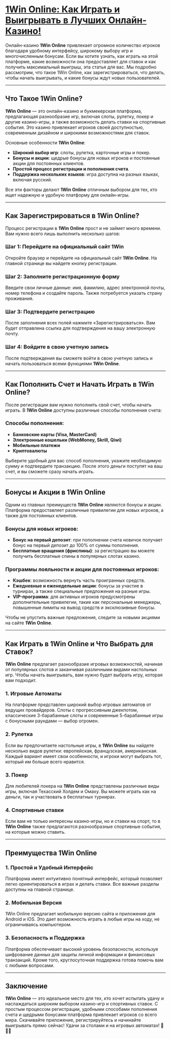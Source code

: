 # [1Win Online: Как Играть и Выигрывать в Лучших Онлайн-Казино!](https://brandplay.link/9sD8CZLQ)

Онлайн-казино **1Win Online** привлекает огромное количество игроков благодаря удобному интерфейсу, широкому выбору игр и многочисленным бонусам. Если вы хотите узнать, как играть на этой платформе, какие возможности она предоставляет для ставок и как получить максимальный выигрыш, эта статья для вас. Мы подробно рассмотрим, что такое 1Win Online, как зарегистрироваться, что делать, чтобы начать выигрывать, и какие бонусы ждут новых пользователей.

***

## Что Такое 1Win Online?

**1Win Online** — это онлайн-казино и букмекерская платформа, предлагающая разнообразие игр, включая слоты, рулетку, покер и другие казино-игры, а также возможность делать ставки на спортивные события. Это казино привлекает игроков своей доступностью, современным дизайном и широкими возможностями для ставок.

Основные особенности **1Win Online**:

* **Широкий выбор игр**: слоты, рулетка, карточные игры и покер.
* **Бонусы и акции**: щедрые бонусы для новых игроков и постоянные акции для постоянных клиентов.
* **Простой процесс регистрации и пополнения счета**.
* **Поддержка нескольких языков**: игра доступна на разных языках, включая русский.

Все эти факторы делают **1Win Online** отличным выбором для тех, кто ищет надежную и удобную платформу для онлайн-игры.

***

## Как Зарегистрироваться в 1Win Online?

Процесс регистрации в **1Win Online** прост и не займет много времени. Вам нужно всего лишь выполнить несколько шагов:

### Шаг 1: Перейдите на официальный сайт 1Win

Откройте браузер и перейдите на официальный сайт **1Win Online**. На главной странице вы найдете кнопку регистрации.

### Шаг 2: Заполните регистрационную форму

Введите свои личные данные: имя, фамилию, адрес электронной почты, номер телефона и создайте пароль. Также потребуется указать страну проживания.

### Шаг 3: Подтвердите регистрацию

После заполнения всех полей нажмите «Зарегистрироваться». Вам будет отправлена ссылка для подтверждения на вашу электронную почту.

### Шаг 4: Войдите в свою учетную запись

После подтверждения вы сможете войти в свою учетную запись и начать пользоваться всеми функциями **1Win Online**.

***

## Как Пополнить Счет и Начать Играть в 1Win Online?

После регистрации вам нужно пополнить свой счет, чтобы начать играть. В **1Win Online** доступны различные способы пополнения счета:

### Способы пополнения:

* **Банковские карты (Visa, MasterCard)**
* **Электронные кошельки (WebMoney, Skrill, Qiwi)**
* **Мобильные платежи**
* **Криптовалюты**

Выберите удобный для вас способ пополнения, укажите необходимую сумму и подтвердите транзакцию. После этого деньги поступят на ваш счет, и вы сможете сразу начать играть.

***

## Бонусы и Акции в 1Win Online

Одним из главных преимуществ **1Win Online** являются бонусы и акции. Платформа предоставляет различные привилегии для новых игроков, а также для постоянных клиентов.

### Бонусы для новых игроков:

* **Бонус на первый депозит**: при пополнении счета новичок получает бонус на первый депозит до 100% от суммы пополнения.
* **Бесплатные вращения (фриспины)**: за регистрацию вы можете получить бесплатные спины в популярных слотах казино.

### Программы лояльности и акции для постоянных игроков:

* **Кэшбек**: возможность вернуть часть проигранных средств.
* **Ежедневные и еженедельные акции**: бонусы за участие в турнирах, а также специальные предложения на разные игры.
* **VIP-программа**: для активных игроков предусмотрены дополнительные привилегии, такие как персональные менеджеры, повышенные лимиты на вывод средств и эксклюзивные бонусы.

Чтобы не упустить важные предложения, следите за новыми акциями на сайте **1Win Online**.

***

## Как Играть в 1Win Online и Что Выбрать для Ставок?

**1Win Online** предлагает разнообразие игровых возможностей, начиная от популярных слотов и заканчивая различными видами настольных игр. Чтобы начать выигрывать, вам нужно будет выбрать игру, которая вам подходит.

### 1. **Игровые Автоматы**

На платформе представлен широкий выбор игровых автоматов от ведущих провайдеров. Слоты с прогрессивным джекпотом, классические 3-барабанные слоты и современные 5-барабанные игры с бонусными раундами — выбор огромен.

### 2. **Рулетка**

Если вы предпочитаете настольные игры, в **1Win Online** вы найдете несколько видов рулетки: европейская, французская, американская. Каждый вариант имеет свои особенности, и игроки могут выбрать тот, который им больше всего нравится.

### 3. **Покер**

Для любителей покера на **1Win Online** представлены различные виды игры, включая Техасский Холдем и Омаху. Вы можете играть как на деньги, так и участвовать в бесплатных турнирах.

### 4. **Спортивные ставки**

Если вам не только интересны казино-игры, но и ставки на спорт, то в **1Win Online** также предлагаются разнообразные спортивные события, на которые можно ставить.

***

## Преимущества 1Win Online

### 1. **Простой и Удобный Интерфейс**

Платформа имеет интуитивно понятный интерфейс, который позволяет легко ориентироваться в играх и делать ставки. Все важные разделы доступны на главной странице.

### 2. **Мобильная Версия**

1Win Online предлагает мобильную версию сайта и приложения для Android и iOS. Это дает возможность играть в любые игры на ходу, не ограничиваясь компьютером.

### 3. **Безопасность и Поддержка**

Платформа обеспечивает высокий уровень безопасности, используя шифрование данных для защиты личной информации и финансовых транзакций. Кроме того, круглосуточная поддержка готова помочь вам с любыми вопросами.

***

## Заключение

**1Win Online** — это идеальное место для тех, кто хочет испытать удачу и наслаждаться широким выбором казино-игр и спортивных ставок. С простым процессом регистрации, удобными способами пополнения счета и щедрыми бонусами платформа привлекает игроков со всего мира. Скачивайте приложение, регистрируйтесь и начинайте выигрывать прямо сейчас! Удачи за столами и на игровых автоматах! 🎰💸🎲
